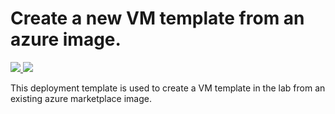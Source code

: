# Create a new VM template from an azure image.

<a href="https://portal.azure.com/#create/Microsoft.Template/uri/https%3A%2F%2Fraw.githubusercontent.com%2Fazure%2Fazure-quickstart-templates%2Fmaster%2F201-dtl-create-vmtemplate-from-azure-image%2Fazuredeploy.json" target="_blank">
    <img src="http://azuredeploy.net/deploybutton.png"/>
</a>

<a href="http://armviz.io/#/?load=https://raw.githubusercontent.com/azure/azure-quickstart-templates/master/201-dtl-create-vmtemplate-from-azure-image/azuredeploy.json" target="_blank">
  <img src="http://armviz.io/visualizebutton.png"/>
</a>


This deployment template is used to create a VM template in the lab from an existing azure marketplace image.
